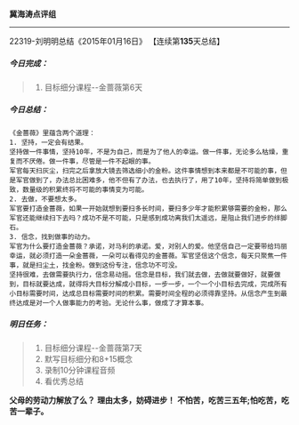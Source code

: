 **冀海涛点评组**

------

22319-刘明明总结《2015年01月16日》
【连续第**135**天总结】

##### __今日完成：__
>1. 目标细分课程--金蔷薇第6天

##### __今日总结：__
	《金蔷薇》里蕴含两个道理：
	1. 坚持，一定会有结果。
	坚持做一件事情，坚持10年，不是为自己，而是为了他人的幸运。做一件事，无论多么枯燥，重复而不厌倦。做一件事，尽管是一件不起眼的事。
	军官每天扫灰尘，扫完之后拿放大镜去筛选细小的金粉。这件事情想到本来都是不可能的事，但是军官做到了，办法总比困难多，他不但有了办法，也去执行了，用了10年，坚持将简单做到极致，数量级的积累终将不可能的事情变为可能。
	2. 去做，不要想太多。
	军官要打造金蔷薇，如果一开始就想到要扫多长时间，要扫多少年才能积累够需要的金粉，那么军官还能继续扫下去吗？成功不是不可能，只是感到成功离我们太遥远，是阻止我们进步的绊脚石。
	3. 信念，找到做事的动力。
	军官为什么要打造金蔷薇？承诺，对马利的承诺。爱，对别人的爱。他坚信自己一定要带给玛丽幸运，就必须打造一朵金蔷薇，一朵可以看得见的金蔷薇。军官坚信这个信念，每天只聚焦一件事，就是扫尘土，找金粉。做到这份专注，信念功不可没。
	坚持很难，去做需要执行力，信念易动摇。信念是目标，我们就去做，去做就要做好，就要做到，目标就要达成，就得将大目标分解成小目标，一步一步，一个一个小目标去完成，完成所有小目标需要时间，达成总目标需要时间的积累。需要时间全程的必须得靠坚持。从信念产生到最终达成是对一个人做事能力的考验。无论什么事，做成了才算本事。
##### __明日任务：__
>1. 目标细分课程--金蔷薇第7天
>2. 默写目标细分和8+15概念
>3. 录制10分钟课程音频
>4. 看优秀总结

**父母的劳动力解放了么？**
**理由太多，妨碍进步！**
**不怕苦，吃苦三五年;怕吃苦，吃苦一辈子。**